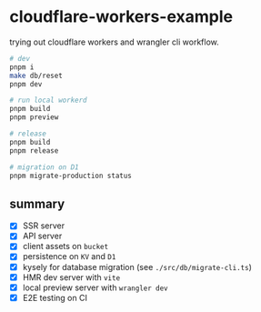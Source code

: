 # cloudflare-workers-example

trying out cloudflare workers and wrangler cli workflow.

```sh
# dev
pnpm i
make db/reset
pnpm dev

# run local workerd
pnpm build
pnpm preview

# release
pnpm build
pnpm release

# migration on D1
pnpm migrate-production status
```

## summary

- [x] SSR server
- [x] API server
- [x] client assets on `bucket`
- [x] persistence on `KV` and `D1`
- [x] kysely for database migration (see `./src/db/migrate-cli.ts`)
- [x] HMR dev server with `vite`
- [x] local preview server with `wrangler dev`
- [x] E2E testing on CI

